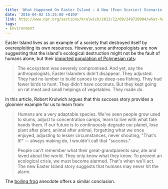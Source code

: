 ```yaml
---
title: 'What Happened On Easter Island — A New (Even Scarier) Scenario'
date: '2016-04-02 15:35:00 +0100'
link: http://www.npr.org/sections/krulwich/2013/12/09/249728994/what-happened-on-easter-island-a-new-even-scarier-scenario
tags:
- Environment
---
```

Easter Island lives as an example of a society that destroyed itself by overexploiting its own resources. However, some anthropologists are now suggesting that the island's ecological destruction might not be the fault of humans alone, but their [imported population of Polynesian rats][1]:

> The ecosystem was severely compromised. And yet, say the anthropologists, Easter Islanders didn't disappear. They adjusted. They had no lumber to build canoes to go deep-sea fishing. They had fewer birds to hunt. They didn't have coconuts. But they kept going on rat meat and small helpings of vegetables. They made do.

In this article, Robert Krulwich argues that this success story provides a gloomier example for us to learn from:

> Humans are a very adaptable species. We've seen people grow used to slums, adjust to concentration camps, learn to live with what fate hands them. If our future is to continuously degrade our planet, lose plant after plant, animal after animal, forgetting what we once enjoyed, adjusting to lesser circumstances, never shouting, "That's It!" -- always making do, I wouldn't call that "success."
>
> People can't remember what their great-grandparents saw, ate and loved about the world. They only know what they know. To prevent an ecological crisis, we must become alarmed. That's when we'll act. The new Easter Island story suggests that humans may never hit the alarm.

The [boiling frog][2] anecdote offers a similar conclusion.

[1]: http://online.wsj.com/news/articles/SB10001424052702303661904576453843399586946
[2]: https://en.wikipedia.org/wiki/Boiling_frog
